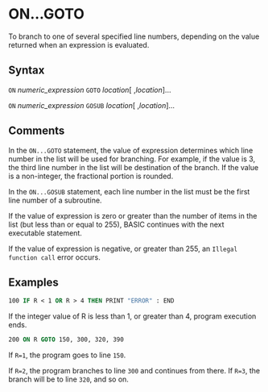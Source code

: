 # ON...GOTO

To branch to one of several specified line numbers, depending on the value returned when an expression is evaluated.

## Syntax

`ON` *numeric_expression* `GOTO` *location*[ ,*location*]...

`ON` *numeric_expression* `GOSUB` *location*[ ,*location*]...

## Comments

In the `ON...GOTO` statement, the value of expression determines which line number in the list will be used for branching. For example, if the value is 3, the third line number in the list will be destination of the branch. If the value is a non-integer, the fractional portion is rounded.

In the `ON...GOSUB` statement, each line number in the list must be the first line number of a subroutine.

If the value of expression is zero or greater than the number of items in the list (but less than or equal to 255), BASIC continues with the next executable statement.

If the value of expression is negative, or greater than 255, an `Illegal function call` error occurs.

## Examples

```vb
100 IF R < 1 OR R > 4 THEN PRINT "ERROR" : END
```

If the integer value of R is less than 1, or greater than 4, program execution ends.

```vb
200 ON R GOTO 150, 300, 320, 390
```

If `R=1`, the program goes to line `150`.

If `R=2`, the program branches to line `300` and continues from there. If `R=3`, the branch will be to line `320`, and so on.
